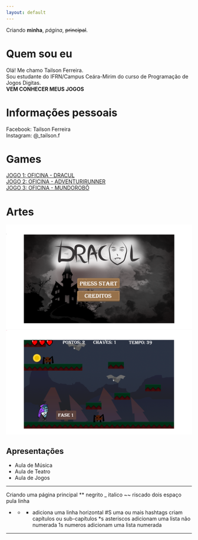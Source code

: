 ```yaml
---
layout: default
---
```


Criando **minha**, _página_,  ~~principal~~.

# Quem sou eu

Olá! Me chamo Tailson Ferreira.   
Sou estudante do IFRN/Campus Ceára-Mirim do curso de Programação de Jogos Digitas.   
**VEM CONHECER MEUS JOGOS**
# Informações pessoais
Facebook: Tailson Ferreira   
Instagram: @_tailson.f
# Games

[JOGO 1: OFICINA - DRACUL](https://tayllson.github.io/Dracul1/)     
[JOGO 2: OFICINA - ADVENTURIRUNNER](https://tayllson.github.io/AdventuriRunner/)  
[JOGO 3: OFICINA - MUNDOROBÔ](https://tayllson.github.io/AdventuriRunner/) 



# Artes

![](teladra.png)
![](vt.png) 

## Apresentações
* Aula de Música
* Aula de Teatro
* Aula de Jogos 


 * * * 
 
Criando uma página principal
** negrito
_ italico
~~ riscado
  dois espaço pula linha   
  * * * adiciona uma linha horizontal 
#S uma ou mais hashtags criam capítulos ou sub-capítulos
*s asteriscos adicionam uma lista não numerada 
1s numeros adicionam uma lista numerada

* * * 
